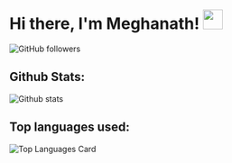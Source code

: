 # Hi there, I'm Meghanath! <img src="https://raw.githubusercontent.com/TheDudeThatCode/TheDudeThatCode/master/Assets/Hi.gif" width=35 height=35>
![GitHub followers](https://img.shields.io/github/followers/meghanath2052?style=social)
## Github Stats:
![Github stats](https://github-readme-stats.vercel.app/api?username=meghanath2052&theme=highcontrast&show_icons=true&count_private=true)
## Top languages used:
![Top Languages Card](https://github-readme-stats.vercel.app/api/top-langs/?username=meghanath2052&layout=compact)
